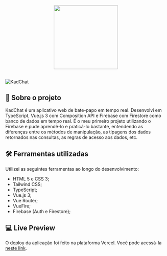 <div align="center">
  <img width="200" src="https://user-images.githubusercontent.com/98963793/223187232-2b09c391-be2f-4761-a796-4d49dcca15ce.png"/>
</div>
<div>‎</div>

![KadChat](https://user-images.githubusercontent.com/98963793/226403213-8d6186e1-bdb7-43f9-bbac-cd8c26f5b30b.png)

## 📖 Sobre o projeto
KadChat é um aplicativo web de bate-papo em tempo real. Desenvolvi em TypeScript, Vue.js 3 com Composition API e Firebase com Firestore como banco de dados em tempo real. É o meu primeiro projeto utilizando o Firebase e pude aprendê-lo e praticá-lo bastante, entendendo as diferenças entre os métodos de manipulação, as tipagens dos dados retornados nas consultas, as regras de acesso aos dados, etc.

## 🛠️ Ferramentas utilizadas
Utilizei as seguintes ferramentas ao longo do desenvolvimento:

- HTML 5 e CSS 3;
- Tailwind CSS;
- TypeScript;
- Vue.js 3;
- Vue Router;
- VueFire;
- Firebase (Auth e Firestore);

## 💻 Live Preview
O deploy da aplicação foi feito na plataforma Vercel. Você pode acessá-la [neste link](https://kadchat.vercel.app).
